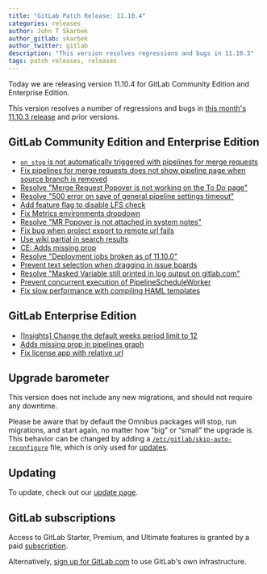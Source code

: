 ```yaml
---
title: "GitLab Patch Release: 11.10.4"
categories: releases
author: John T Skarbek
author_gitlab: skarbek
author_twitter: gitlab
description: "This version resolves regressions and bugs in 11.10.3"
tags: patch releases, releases
---
```


<!-- For detailed instructions on how to complete this, please see https://gitlab.com/gitlab-org/release/docs/blob/master/general/patch/blog-post.md -->

Today we are releasing version 11.10.4 for GitLab Community Edition and Enterprise Edition.

This version resolves a number of regressions and bugs in [this month's 11.10.3
release](/releases/2019/04/30/security-release-gitlab-11-dot-10-dot-3-released/) and
prior versions.

## GitLab Community Edition and Enterprise Edition

* [`on_stop` is not automatically triggered with pipelines for merge requests](https://gitlab.com/gitlab-org/gitlab-ce/merge_requests/27618)
* [Fix pipelines for merge requests does not show pipeline page when source branch   is removed](https://gitlab.com/gitlab-org/gitlab-ce/merge_requests/27803)
* [Resolve "Merge Request Popover is not working on the To Do page"](https://gitlab.com/gitlab-org/gitlab-ce/merge_requests/27382)
* [Resolve "500 error on save of general pipeline settings timeout"](https://gitlab.com/gitlab-org/gitlab-ce/merge_requests/27416)
* [Add feature flag to disable LFS check](https://gitlab.com/gitlab-org/gitlab-ce/merge_requests/27451)
* [Fix Metrics environments dropdown](https://gitlab.com/gitlab-org/gitlab-ce/merge_requests/27586)
* [Resolve "MR Popover is not attached in system notes"](https://gitlab.com/gitlab-org/gitlab-ce/merge_requests/27589)
* [Fix bug when project export to remote url fails](https://gitlab.com/gitlab-org/gitlab-ce/merge_requests/27614)
* [Use wiki partial in search results](https://gitlab.com/gitlab-org/gitlab-ce/merge_requests/27634)
* [CE: Adds missing prop](https://gitlab.com/gitlab-org/gitlab-ce/merge_requests/27671)
* [Resolve "Deployment jobs broken as of 11.10.0"](https://gitlab.com/gitlab-org/gitlab-ce/merge_requests/27687)
* [Prevent text selection when dragging in issue boards](https://gitlab.com/gitlab-org/gitlab-ce/merge_requests/27724)
* [Resolve "Masked Variable still printed in log output on gitlab.com"](https://gitlab.com/gitlab-org/gitlab-ce/merge_requests/27768)
* [Prevent concurrent execution of PipelineScheduleWorker](https://gitlab.com/gitlab-org/gitlab-ce/merge_requests/27781)
* [Fix slow performance with compiling HAML templates](https://gitlab.com/gitlab-org/gitlab-ce/merge_requests/27782)

## GitLab Enterprise Edition

* [[Insights] Change the default weeks period limit to 12](https://gitlab.com/gitlab-org/gitlab-ee/merge_requests/11498)
* [Adds missing prop in pipelines graph](https://gitlab.com/gitlab-org/gitlab-ee/merge_requests/11591)
* [Fix license app with relative url](https://gitlab.com/gitlab-org/gitlab-ee/merge_requests/11717)

## Upgrade barometer

This version does not include any new migrations, and should not require any
downtime.

Please be aware that by default the Omnibus packages will stop, run migrations,
and start again, no matter how “big” or “small” the upgrade is. This behavior
can be changed by adding a [`/etc/gitlab/skip-auto-reconfigure`](http://docs.gitlab.com/omnibus/update/README.html) file,
which is only used for [updates](https://docs.gitlab.com/omnibus/update/README.html).

## Updating

To update, check out our [update page](/update/).

## GitLab subscriptions

Access to GitLab Starter, Premium, and Ultimate features is granted by a paid [subscription](/pricing/).

Alternatively, [sign up for GitLab.com](https://gitlab.com/users/sign_in)
to use GitLab's own infrastructure.
